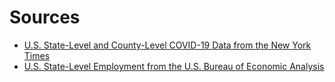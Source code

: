 # Sources

- [U.S. State-Level and County-Level COVID-19 Data from the New York Times](https://github.com/nytimes/covid-19-data)
- [U.S. State-Level Employment from the U.S. Bureau of Economic Analysis](https://www.bea.gov/data/employment/employment-county-metro-and-other-areas)